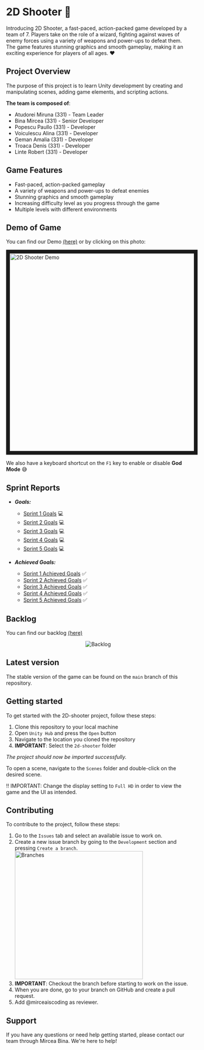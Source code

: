 # 2D Shooter :gun:

Introducing 2D Shooter, a fast-paced, action-packed game developed by a team of 7. Players take on the role of a wizard, fighting against waves of enemy forces using a variety of weapons and power-ups to defeat them. The game features stunning graphics and smooth gameplay, making it an exciting experience for players of all ages. :heart:

## Project Overview

The purpose of this project is to learn Unity development by creating and manipulating scenes, adding game elements, and scripting actions.

**The team is composed of**:
- Atudorei Miruna (331) - Team Leader
- Bina Mircea (331) - Senior Developer
- Popescu Paullo (331) - Developer
- Voiculescu Alina (331) - Developer
- Geman Amalia (331) - Developer
- Troaca Denis (331) - Developer
- Linte Robert (331) - Developer

## Game Features

- Fast-paced, action-packed gameplay
- A variety of weapons and power-ups to defeat enemies
- Stunning graphics and smooth gameplay
- Increasing difficulty level as you progress through the game
- Multiple levels with different environments

## Demo of Game
You can find our Demo [(here)](http://www.youtube.com/watch?feature=player_embedded&v=VNh5xj8MkcU)
or by clicking on this photo:

<a href="http://www.youtube.com/watch?feature=player_embedded&v=VNh5xj8MkcU" target="_blank"><img src="https://i.imgur.com/auWxJsU.png" alt="2D Shooter Demo" width="750" height="540" border="10"></a>

We also have a keyboard shortcut on the ```F1``` key to enable or disable **God Mode** :sweat_smile:

## Sprint Reports
- _**Goals:**_
  - [Sprint 1 Goals](https://github.com/mirceaiscoding/PROG_JOC/blob/main/Sprint%20Reports/Sprint%20Goals/Goals%20-%20Sprint%201.pdf) :computer:
  - [Sprint 2 Goals](https://github.com/mirceaiscoding/PROG_JOC/blob/main/Sprint%20Reports/Sprint%20Goals/Goals%20-%20Sprint%202.pdf) :computer:
  - [Sprint 3 Goals](https://github.com/mirceaiscoding/PROG_JOC/blob/main/Sprint%20Reports/Sprint%20Goals/Goals%20-%20Sprint%203.pdf) :computer:
  - [Sprint 4 Goals](https://github.com/mirceaiscoding/PROG_JOC/blob/main/Sprint%20Reports/Sprint%20Goals/Goals%20-%20Sprint%204.pdf) :computer:
  - [Sprint 5 Goals](https://github.com/mirceaiscoding/PROG_JOC/blob/main/Sprint%20Reports/Sprint%20Goals/Goals%20-%20Sprint%205.pdf) :computer:

- _**Achieved Goals:**_
  - [Sprint 1 Achieved Goals](https://github.com/mirceaiscoding/PROG_JOC/blob/main/Sprint%20Reports/Sprint%20Goals%20Achieved/Sprint%201%20-%20Obiective%20indeplinite.pdf) :white_check_mark:
  - [Sprint 2 Achieved Goals](https://github.com/mirceaiscoding/PROG_JOC/blob/main/Sprint%20Reports/Sprint%20Goals%20Achieved/Sprint%202%20-%20Obiective%20indeplinite.pdf) :white_check_mark:
  - [Sprint 3 Achieved Goals](https://github.com/mirceaiscoding/PROG_JOC/blob/main/Sprint%20Reports/Sprint%20Goals%20Achieved/Sprint%203%20-%20Obiective%20Indeplinite.pdf) :white_check_mark:
  - [Sprint 4 Achieved Goals](https://github.com/mirceaiscoding/PROG_JOC/blob/main/Sprint%20Reports/Sprint%20Goals%20Achieved/Sprint%204%20-%20Obiective%20Indeplinite.pdf) :white_check_mark:
  - [Sprint 5 Achieved Goals](https://github.com/mirceaiscoding/PROG_JOC/blob/main/Sprint%20Reports/Sprint%20Goals%20Achieved/Sprint%205%20-%20Obiective%20indeplinite.pdf) :white_check_mark:

## Backlog
You can find our backlog [(here)](https://github.com/users/mirceaiscoding/projects/3)

<p align="center">
  <img src="https://user-images.githubusercontent.com/73616883/212483728-bbda6959-6801-444a-b2a8-d32e1b0efe61.png" alt="Backlog"/>
</p>

## Latest version
The stable version of the game can be found on the `main` branch of this repository.

## Getting started

To get started with the 2D-shooter project, follow these steps:

1. Clone this repository to your local machine
2. Open `Unity Hub` and press the `Open` button
3. Navigate to the location you cloned the repository
4. <b>IMPORTANT</b>: Select the `2d-shooter` folder

<i>The project should now be imported successfully.</i>

To open a scene, navigate to the `Scenes` folder and double-click on the desired scene.

‼️ IMPORTANT: Change the display setting to `Full HD` in order to view the game and the UI as intended.

## Contributing

To contribute to the project, follow these steps:

1. Go to the `Issues` tab and select an available issue to work on.
2. Create a new issue branch by going to the `Development` section and pressing `Create a branch`.
    <img width="350" src="https://user-images.githubusercontent.com/67867765/196921478-43352b45-2e68-4d91-b703-8efbf6d06de3.png" alt="Branches"/>
3. <b>IMPORTANT</b>: Checkout the branch before starting to work on the issue.
4. When you are done, go to your branch on GitHub and create a pull request.
4. Add @mirceaiscoding as reviewer.

## Support

If you have any questions or need help getting started, please contact our team through Mircea Bina. We're here to help!

